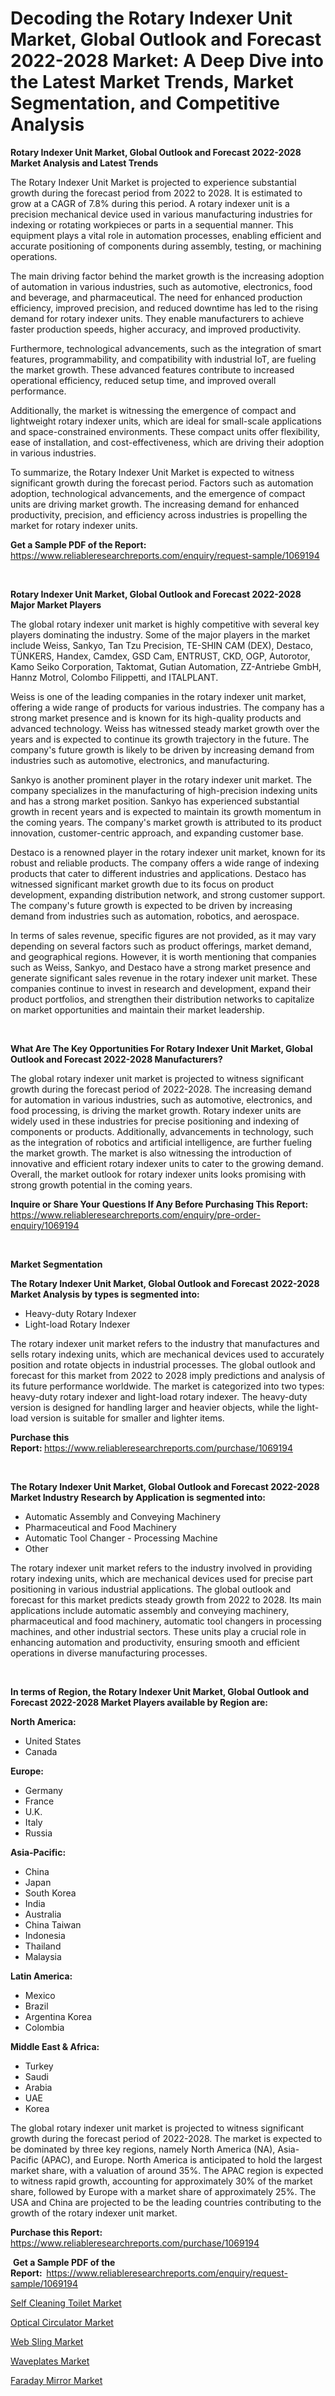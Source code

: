 <p><h1>Decoding the Rotary Indexer Unit Market, Global Outlook and Forecast 2022-2028 Market: A Deep Dive into the Latest Market Trends, Market Segmentation, and Competitive Analysis</h1></p><p><strong>Rotary Indexer Unit Market, Global Outlook and Forecast 2022-2028 Market Analysis and Latest Trends</strong></p>
<p><p>The Rotary Indexer Unit Market is projected to experience substantial growth during the forecast period from 2022 to 2028. It is estimated to grow at a CAGR of 7.8% during this period. A rotary indexer unit is a precision mechanical device used in various manufacturing industries for indexing or rotating workpieces or parts in a sequential manner. This equipment plays a vital role in automation processes, enabling efficient and accurate positioning of components during assembly, testing, or machining operations.</p><p>The main driving factor behind the market growth is the increasing adoption of automation in various industries, such as automotive, electronics, food and beverage, and pharmaceutical. The need for enhanced production efficiency, improved precision, and reduced downtime has led to the rising demand for rotary indexer units. They enable manufacturers to achieve faster production speeds, higher accuracy, and improved productivity.</p><p>Furthermore, technological advancements, such as the integration of smart features, programmability, and compatibility with industrial IoT, are fueling the market growth. These advanced features contribute to increased operational efficiency, reduced setup time, and improved overall performance.</p><p>Additionally, the market is witnessing the emergence of compact and lightweight rotary indexer units, which are ideal for small-scale applications and space-constrained environments. These compact units offer flexibility, ease of installation, and cost-effectiveness, which are driving their adoption in various industries.</p><p>To summarize, the Rotary Indexer Unit Market is expected to witness significant growth during the forecast period. Factors such as automation adoption, technological advancements, and the emergence of compact units are driving market growth. The increasing demand for enhanced productivity, precision, and efficiency across industries is propelling the market for rotary indexer units.</p></p>
<p><strong>Get a Sample PDF of the Report:&nbsp;</strong> <a href="https://www.reliableresearchreports.com/enquiry/request-sample/1069194">https://www.reliableresearchreports.com/enquiry/request-sample/1069194</a></p>
<p>&nbsp;</p>
<p><strong>Rotary Indexer Unit Market, Global Outlook and Forecast 2022-2028 Major Market Players</strong></p>
<p><p>The global rotary indexer unit market is highly competitive with several key players dominating the industry. Some of the major players in the market include Weiss, Sankyo, Tan Tzu Precision, TE-SHIN CAM (DEX), Destaco, TÜNKERS, Handex, Camdex, GSD Cam, ENTRUST, CKD, OGP, Autorotor, Kamo Seiko Corporation, Taktomat, Gutian Automation, ZZ-Antriebe GmbH, Hannz Motrol, Colombo Filippetti, and ITALPLANT. </p><p>Weiss is one of the leading companies in the rotary indexer unit market, offering a wide range of products for various industries. The company has a strong market presence and is known for its high-quality products and advanced technology. Weiss has witnessed steady market growth over the years and is expected to continue its growth trajectory in the future. The company's future growth is likely to be driven by increasing demand from industries such as automotive, electronics, and manufacturing. </p><p>Sankyo is another prominent player in the rotary indexer unit market. The company specializes in the manufacturing of high-precision indexing units and has a strong market position. Sankyo has experienced substantial growth in recent years and is expected to maintain its growth momentum in the coming years. The company's market growth is attributed to its product innovation, customer-centric approach, and expanding customer base.</p><p>Destaco is a renowned player in the rotary indexer unit market, known for its robust and reliable products. The company offers a wide range of indexing products that cater to different industries and applications. Destaco has witnessed significant market growth due to its focus on product development, expanding distribution network, and strong customer support. The company's future growth is expected to be driven by increasing demand from industries such as automation, robotics, and aerospace.</p><p>In terms of sales revenue, specific figures are not provided, as it may vary depending on several factors such as product offerings, market demand, and geographical regions. However, it is worth mentioning that companies such as Weiss, Sankyo, and Destaco have a strong market presence and generate significant sales revenue in the rotary indexer unit market. These companies continue to invest in research and development, expand their product portfolios, and strengthen their distribution networks to capitalize on market opportunities and maintain their market leadership.</p></p>
<p>&nbsp;</p>
<p><strong>What Are The Key Opportunities For Rotary Indexer Unit Market, Global Outlook and Forecast 2022-2028 Manufacturers?</strong></p>
<p><p>The global rotary indexer unit market is projected to witness significant growth during the forecast period of 2022-2028. The increasing demand for automation in various industries, such as automotive, electronics, and food processing, is driving the market growth. Rotary indexer units are widely used in these industries for precise positioning and indexing of components or products. Additionally, advancements in technology, such as the integration of robotics and artificial intelligence, are further fueling the market growth. The market is also witnessing the introduction of innovative and efficient rotary indexer units to cater to the growing demand. Overall, the market outlook for rotary indexer units looks promising with strong growth potential in the coming years.</p></p>
<p><strong>Inquire or Share Your Questions If Any Before Purchasing This Report:</strong> <a href="https://www.reliableresearchreports.com/enquiry/pre-order-enquiry/1069194">https://www.reliableresearchreports.com/enquiry/pre-order-enquiry/1069194</a></p>
<p>&nbsp;</p>
<p><strong>Market Segmentation</strong></p>
<p><strong>The Rotary Indexer Unit Market, Global Outlook and Forecast 2022-2028 Market Analysis by types is segmented into:</strong></p>
<p><ul><li>Heavy-duty Rotary Indexer</li><li>Light-load Rotary Indexer</li></ul></p>
<p><p>The rotary indexer unit market refers to the industry that manufactures and sells rotary indexing units, which are mechanical devices used to accurately position and rotate objects in industrial processes. The global outlook and forecast for this market from 2022 to 2028 imply predictions and analysis of its future performance worldwide. The market is categorized into two types: heavy-duty rotary indexer and light-load rotary indexer. The heavy-duty version is designed for handling larger and heavier objects, while the light-load version is suitable for smaller and lighter items.</p></p>
<p><strong>Purchase this Report:&nbsp;</strong><a href="https://www.reliableresearchreports.com/purchase/1069194">https://www.reliableresearchreports.com/purchase/1069194</a></p>
<p>&nbsp;</p>
<p><strong>The Rotary Indexer Unit Market, Global Outlook and Forecast 2022-2028 Market Industry Research by Application is segmented into:</strong></p>
<p><ul><li>Automatic Assembly and Conveying Machinery</li><li>Pharmaceutical and Food Machinery</li><li>Automatic Tool Changer - Processing Machine</li><li>Other</li></ul></p>
<p><p>The rotary indexer unit market refers to the industry involved in providing rotary indexing units, which are mechanical devices used for precise part positioning in various industrial applications. The global outlook and forecast for this market predicts steady growth from 2022 to 2028. Its main applications include automatic assembly and conveying machinery, pharmaceutical and food machinery, automatic tool changers in processing machines, and other industrial sectors. These units play a crucial role in enhancing automation and productivity, ensuring smooth and efficient operations in diverse manufacturing processes.</p></p>
<p>&nbsp;</p>
<p><strong>In terms of Region, the Rotary Indexer Unit Market, Global Outlook and Forecast 2022-2028 Market Players available by Region are:</strong></p>
<p>
    <p> <strong> North America: </strong>
        <ul>
            <li>United States</li>
            <li>Canada</li>
        </ul>
        </p> 
    <p> <strong> Europe: </strong>
        <ul>
            <li>Germany</li>
            <li>France</li>
            <li>U.K.</li>
            <li>Italy</li>
            <li>Russia</li>
        </ul>
        </p> 
    <p> <strong> Asia-Pacific: </strong>
        <ul>
            <li>China</li>
            <li>Japan</li>
            <li>South Korea</li>
            <li>India</li>
            <li>Australia</li>
            <li>China Taiwan</li>
            <li>Indonesia</li>
            <li>Thailand</li>
            <li>Malaysia</li>
        </ul>
        </p> 
    <p> <strong> Latin America: </strong>
        <ul>
            <li>Mexico</li>
            <li>Brazil</li>
            <li>Argentina Korea</li>
            <li>Colombia</li>
        </ul>
        </p> 
    <p> <strong> Middle East & Africa: </strong>
        <ul>
            <li>Turkey</li>
            <li>Saudi</li>
            <li>Arabia</li>
            <li>UAE</li>
            <li>Korea</li>
        </ul>
    </p>
    </p>
<p><p>The global rotary indexer unit market is projected to witness significant growth during the forecast period of 2022-2028. The market is expected to be dominated by three key regions, namely North America (NA), Asia-Pacific (APAC), and Europe. North America is anticipated to hold the largest market share, with a valuation of around 35%. The APAC region is expected to witness rapid growth, accounting for approximately 30% of the market share, followed by Europe with a market share of approximately 25%. The USA and China are projected to be the leading countries contributing to the growth of the rotary indexer unit market.</p></p>
<p><strong>Purchase this Report: </strong><a href="https://www.reliableresearchreports.com/purchase/1069194">https://www.reliableresearchreports.com/purchase/1069194</a></p>
<p>&nbsp;<strong>Get a Sample PDF of the Report:&nbsp;&nbsp;</strong><a href="https://www.reliableresearchreports.com/enquiry/request-sample/1069194">https://www.reliableresearchreports.com/enquiry/request-sample/1069194</a></p>
<p><strong></strong></p>
<p><p><a href="https://medium.com/@zolajenkins1966/self-cleaning-toilet-market-competitive-analysis-market-trends-and-forecast-to-2031-4183dfc5e46d">Self Cleaning Toilet Market</a></p><p><a href="https://medium.com/p/24b85cb9be2b/edit">Optical Circulator Market</a></p><p><a href="https://medium.com/@zolajenkins1966/web-sling-market-insight-market-trends-growth-forecasted-from-2024-to-2031-a3349b5355c6">Web Sling Market</a></p><p><a href="https://medium.com/p/98454de9a994/edit">Waveplates Market</a></p><p><a href="https://medium.com/p/054c9b5d0f0e/edit">Faraday Mirror Market</a></p></p>